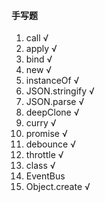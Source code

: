 



#### 手写题

1. call √
2. apply √
3. bind √
4. new √
5. instanceOf √
6. JSON.stringify √
7. JSON.parse √
8. deepClone √
9. curry √
10. promise √
11. debounce √
12. throttle √
13. class √
14. EventBus 
15. Object.create √


